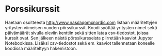 # Porssikurssit
Haetaan osoitteesta http://www.nasdaqomxnordic.com listaan määritettyjen yritysten viimeisen vuoden pörssikurssit. 
Koodi syöttää yritysten nimet sekä päivämäärät sivulla oleviin kenttiin sekä sitten lataa csv-tiedostot, joissa kurssit ovat. 
Sen jälkeen näistä pörssikursseista piirretään kaaviot Jupyter Notebookissa. 
Lisäksi csv-tiedostot sekä em. kaaviot tallennetaan koneelle koodissa määriteltyyn hakemistoon.
